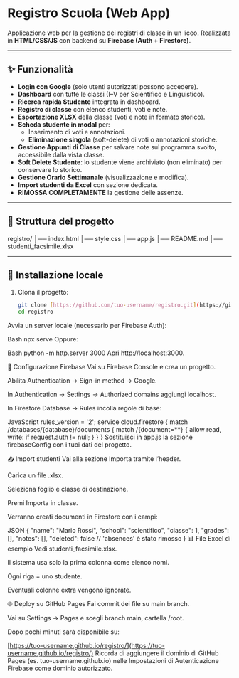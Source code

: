 # Registro Scuola (Web App)

Applicazione web per la gestione dei registri di classe in un liceo.
Realizzata in **HTML/CSS/JS** con backend su **Firebase (Auth + Firestore)**.

---

## ✨ Funzionalità

- **Login con Google** (solo utenti autorizzati possono accedere).
- **Dashboard** con tutte le classi (I–V per Scientifico e Linguistico).
- **Ricerca rapida Studente** integrata in dashboard.
- **Registro di classe** con elenco studenti, voti e note.
- **Esportazione XLSX** della classe (voti e note in formato storico).
- **Scheda studente in modal** per:
    - Inserimento di voti e annotazioni.
    - **Eliminazione singola** (soft-delete) di voti o annotazioni storiche.
- **Gestione Appunti di Classe** per salvare note sul programma svolto, accessibile dalla vista classe.
- **Soft Delete Studente**: lo studente viene archiviato (non eliminato) per conservare lo storico.
- **Gestione Orario Settimanale** (visualizzazione e modifica).
- **Import studenti da Excel** con sezione dedicata.
- **RIMOSSA COMPLETAMENTE** la gestione delle assenze.

---

## 📂 Struttura del progetto
registro/
│── index.html
│── style.css
│── app.js
│── README.md
│── studenti_facsimile.xlsx


---

## 🚀 Installazione locale
1. Clona il progetto:
   ```bash
   git clone [https://github.com/tuo-username/registro.git](https://github.com/tuo-username/registro.git)
   cd registro
Avvia un server locale (necessario per Firebase Auth):

Bash
npx serve
Oppure:

Bash
python -m http.server 3000
Apri http://localhost:3000.

🔑 Configurazione Firebase
Vai su Firebase Console e crea un progetto.

Abilita Authentication → Sign-in method → Google.

In Authentication → Settings → Authorized domains aggiungi localhost.

In Firestore Database → Rules incolla regole di base:

JavaScript
rules_version = '2';
service cloud.firestore {
  match /databases/{database}/documents {
    match /{document=**} {
      allow read, write: if request.auth != null;
    }
  }
}
Sostituisci in app.js la sezione firebaseConfig con i tuoi dati del progetto.

📥 Import studenti
Vai alla sezione Importa tramite l’header.

Carica un file .xlsx.

Seleziona foglio e classe di destinazione.

Premi Importa in classe.

Verranno creati documenti in Firestore con i campi:

JSON
{
  "name": "Mario Rossi",
  "school": "scientifico",
  "classe": 1,
  "grades": [],
  "notes": [],
  "deleted": false
  // 'absences' è stato rimosso
}
📊 File Excel di esempio
Vedi studenti_facsimile.xlsx.

Il sistema usa solo la prima colonna come elenco nomi.

Ogni riga = uno studente.

Eventuali colonne extra vengono ignorate.

🌐 Deploy su GitHub Pages
Fai commit dei file su main branch.

Vai su Settings → Pages e scegli branch main, cartella /root.

Dopo pochi minuti sarà disponibile su:

[https://tuo-username.github.io/registro/](https://tuo-username.github.io/registro/)
Ricorda di aggiungere il dominio di GitHub Pages (es. tuo-username.github.io) nelle Impostazioni di Autenticazione Firebase come dominio autorizzato.
